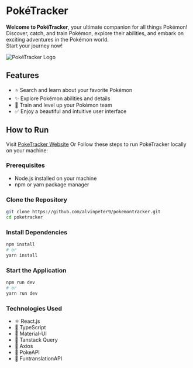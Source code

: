 # PokéTracker

**Welcome to PokéTracker**, your ultimate companion for all things Pokémon!<br>
Discover, catch, and train Pokémon, explore their abilities, and embark on exciting adventures in the Pokémon world.<br>
Start your journey now!



![PokéTracker Logo](public/assests/pokemon.png)

## Features

- ⭐ Search and learn about your favorite Pokémon
- ✨ Explore Pokémon abilities and details
- 🚀 Train and level up your Pokémon team
- ✅ Enjoy a beautiful and intuitive user interface

## How to Run

Visit [PokeTracker Website](https://poketracker.netlify.app) Or
Follow these steps to run PokéTracker locally on your machine:

### Prerequisites

- Node.js installed on your machine
- npm or yarn package manager

### Clone the Repository

```bash
git clone https://github.com/alvinpeter9/pokemontracker.git
cd poketracker
```

### Install Dependencies
```bash
npm install
# or
yarn install
```

### Start the Application

```bash
npm run dev
# or
yarn run dev
```

### Technologies Used

- ⚛️ React.js
- 📘 TypeScript
- 🎨 Material-UI
- 🔄 Tanstack Query
- 📡 Axios
- 🐾 PokeAPI
- 🌟 FuntranslationAPI
